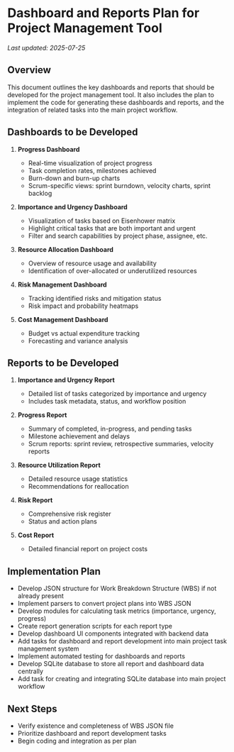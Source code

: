# Dashboard and Reports Plan for Project Management Tool

_Last updated: 2025-07-25_

## Overview
This document outlines the key dashboards and reports that should be developed for the project management tool. It also includes the plan to implement the code for generating these dashboards and reports, and the integration of related tasks into the main project workflow.

## Dashboards to be Developed

1. **Progress Dashboard**
   - Real-time visualization of project progress
   - Task completion rates, milestones achieved
   - Burn-down and burn-up charts
   - Scrum-specific views: sprint burndown, velocity charts, sprint backlog

2. **Importance and Urgency Dashboard**
   - Visualization of tasks based on Eisenhower matrix
   - Highlight critical tasks that are both important and urgent
   - Filter and search capabilities by project phase, assignee, etc.

3. **Resource Allocation Dashboard**
   - Overview of resource usage and availability
   - Identification of over-allocated or underutilized resources

4. **Risk Management Dashboard**
   - Tracking identified risks and mitigation status
   - Risk impact and probability heatmaps

5. **Cost Management Dashboard**
   - Budget vs actual expenditure tracking
   - Forecasting and variance analysis

## Reports to be Developed

1. **Importance and Urgency Report**
   - Detailed list of tasks categorized by importance and urgency
   - Includes task metadata, status, and workflow position

2. **Progress Report**
   - Summary of completed, in-progress, and pending tasks
   - Milestone achievement and delays
   - Scrum reports: sprint review, retrospective summaries, velocity reports

3. **Resource Utilization Report**
   - Detailed resource usage statistics
   - Recommendations for reallocation

4. **Risk Report**
   - Comprehensive risk register
   - Status and action plans

5. **Cost Report**
   - Detailed financial report on project costs

## Implementation Plan

- Develop JSON structure for Work Breakdown Structure (WBS) if not already present
- Implement parsers to convert project plans into WBS JSON
- Develop modules for calculating task metrics (importance, urgency, progress)
- Create report generation scripts for each report type
- Develop dashboard UI components integrated with backend data
- Add tasks for dashboard and report development into main project task management system
- Implement automated testing for dashboards and reports
- Develop SQLite database to store all report and dashboard data centrally
- Add task for creating and integrating SQLite database into main project workflow

## Next Steps

- Verify existence and completeness of WBS JSON file
- Prioritize dashboard and report development tasks
- Begin coding and integration as per plan
